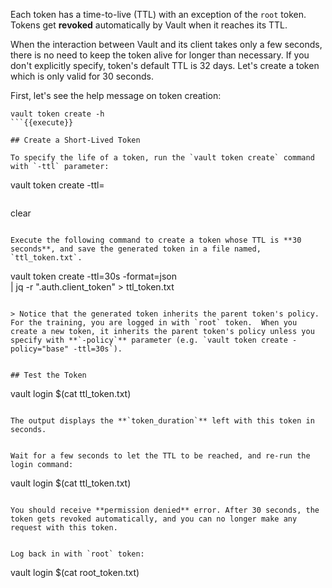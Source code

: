 Each token has a time-to-live (TTL) with an exception of the `root` token.  Tokens get **revoked** automatically by Vault when it reaches its TTL.

When the interaction between Vault and its client takes only a few seconds, there is no need to keep the token alive for longer than necessary. If you don't explicitly specify, token's default TTL is 32 days.  Let's create a token which is only valid for 30 seconds.


First, let's see the help message on token creation:

```
vault token create -h
```{{execute}}

## Create a Short-Lived Token

To specify the life of a token, run the `vault token create` command with `-ttl` parameter:

```
vault token create -ttl=<duration>
```

```
clear
```{{execute}}

Execute the following command to create a token whose TTL is **30 seconds**, and save the generated token in a file named, `ttl_token.txt`.

```
vault token create -ttl=30s -format=json \
  | jq -r ".auth.client_token" > ttl_token.txt
```{{execute}}

> Notice that the generated token inherits the parent token's policy.  For the training, you are logged in with `root` token.  When you create a new token, it inherits the parent token's policy unless you specify with **`-policy`** parameter (e.g. `vault token create -policy="base" -ttl=30s`).


## Test the Token

```
vault login $(cat ttl_token.txt)
```{{execute}}

The output displays the **`token_duration`** left with this token in seconds.


Wait for a few seconds to let the TTL to be reached, and re-run the login command:

```
vault login $(cat ttl_token.txt)
```{{execute}}

You should receive **permission denied** error. After 30 seconds, the token gets revoked automatically, and you can no longer make any request with this token.


Log back in with `root` token:

```
vault login $(cat root_token.txt)
```{{execute}}
